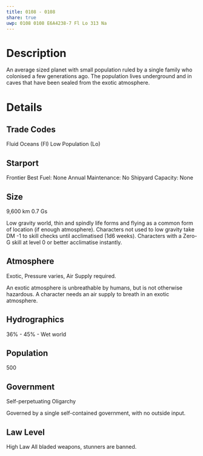 ```yaml
---
title: 0108 - 0108
share: true
uwp: 0108 0108 E6A4238-7 Fl Lo 313 Na
---
```


# Description
An average sized planet with small population ruled by a single family who colonised a few generations ago. The population lives underground and in caves that have been sealed from the exotic atmosphere.

# Details
## Trade Codes
Fluid Oceans (Fl)
Low Population (Lo)

## Starport
Frontier
Best Fuel: None
Annual Maintenance: No
Shipyard Capacity: None

## Size
9,600 km
0.7 Gs

Low gravity world, thin and spindly life forms and flying as a common form of location (if enough atmosphere).
Characters not used to low gravity take DM -1 to skill checks until acclimatised (1d6 weeks).
Characters with a Zero-G skill at level 0 or better acclimatise instantly.

## Atmosphere
Exotic, Pressure varies, Air Supply required.

An exotic atmosphere is unbreathable by humans, but is not otherwise hazardous. A character needs an
air supply to breath in an exotic atmosphere.

## Hydrographics
36% - 45% - Wet world

## Population
500

## Government
Self-perpetuating Oligarchy

Governed by a single self-contained government, with no outside input.

## Law Level
High Law
All bladed weapons, stunners are banned.
